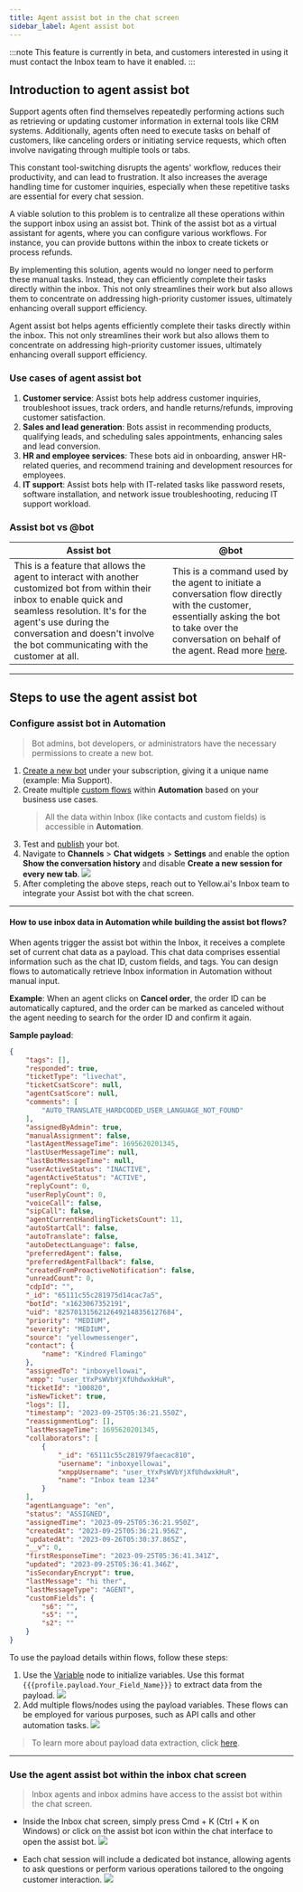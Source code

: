 ```yaml
---
title: Agent assist bot in the chat screen 
sidebar_label: Agent assist bot
---
```


:::note
This feature is currently in beta, and customers interested in using it must contact the Inbox team to have it enabled.
:::


## Introduction to agent assist bot

Support agents often find themselves repeatedly performing actions such as retrieving or updating customer information in external tools like CRM systems. Additionally, agents often need to execute tasks on behalf of customers, like canceling orders or initiating service requests, which often involve navigating through multiple tools or tabs.

This constant tool-switching disrupts the agents' workflow, reduces their productivity, and can lead to frustration. It also increases the average handling time for customer inquiries, especially when these repetitive tasks are essential for every chat session.

A viable solution to this problem is to centralize all these operations within the support inbox using an assist bot. Think of the assist bot as a virtual assistant for agents, where you can configure various workflows. For instance, you can provide buttons within the inbox to create tickets or process refunds.

By implementing this solution, agents would no longer need to perform these manual tasks. Instead, they can efficiently complete their tasks directly within the inbox. This not only streamlines their work but also allows them to concentrate on addressing high-priority customer issues, ultimately enhancing overall support efficiency.

Agent assist bot helps agents efficiently complete their tasks directly within the inbox. This not only streamlines their work but also allows them to concentrate on addressing high-priority customer issues, ultimately enhancing overall support efficiency.


### Use cases of agent assist bot

1. **Customer service**: Assist bots help address customer inquiries, troubleshoot issues, track orders, and handle returns/refunds, improving customer satisfaction.
2. **Sales and lead generation**: Bots assist in recommending products, qualifying leads, and scheduling sales appointments, enhancing sales and lead conversion.
3. **HR and employee services**: These bots aid in onboarding, answer HR-related queries, and recommend training and development resources for employees.
4. **IT support**: Assist bots help with IT-related tasks like password resets, software installation, and network issue troubleshooting, reducing IT support workload.

### Assist bot vs @bot



| Assist bot | @bot |
| -------- | -------- |
| This is a feature that allows the agent to interact with another customized bot from within their inbox to enable quick and seamless resolution. It's for the agent's use during the conversation and doesn't involve the bot communicating with the customer at all. | This is a command used by the agent to initiate a conversation flow directly with the customer, essentially asking the bot to take over the conversation on behalf of the agent. Read more [here](https://docs.yellow.ai/docs/platform_concepts/inbox/chats/chatscreen#initiate-studio-flow-with-bot). |



------

## Steps to use the agent assist bot 


### Configure assist bot in Automation

> Bot admins, bot developers, or administrators have the necessary permissions to create a new bot.

1. [Create a new bot](https://docs.yellow.ai/docs/platform_concepts/studio/overview) under your subscription, giving it a unique name (example: Mia Support). 
2. Create multiple [custom flows](https://docs.yellow.ai/docs/platform_concepts/studio/build/Flows/journeys) within **Automation** based on your business use cases. 
    > All the data within Inbox (like contacts and custom fields) is accessible in **Automation**.
3. Test and [publish](https://docs.yellow.ai/docs/platform_concepts/studio/test-and-publish-bot/modes) your bot. 
4. Navigate to **Channels** > **Chat widgets** > **Settings** and enable the option **Show the conversation history** and disable **Create a new session for every new tab**.
    ![](https://hackmd.io/_uploads/Bk07mmklT.png)
5. After completing the above steps, reach out to Yellow.ai's Inbox team to integrate your Assist bot with the chat screen. 

-------


#### How to use inbox data in Automation while building the assist bot flows?

When agents trigger the assist bot within the Inbox, it receives a complete set of current chat data as a payload. This chat data comprises essential information such as the chat ID, custom fields, and tags. You can design flows to automatically retrieve Inbox information in Automation without manual input. 

**Example**: When an agent clicks on **Cancel order**, the order ID can be automatically captured, and the order can be marked as canceled without the agent needing to search for the order ID and confirm it again.


**Sample payload**: 

```json
{
    "tags": [],
    "responded": true,
    "ticketType": "livechat",
    "ticketCsatScore": null,
    "agentCsatScore": null,
    "comments": [
        "AUTO_TRANSLATE_HARDCODED_USER_LANGUAGE_NOT_FOUND"
    ],
    "assignedByAdmin": true,
    "manualAssignment": false,
    "lastAgentMessageTime": 1695620201345,
    "lastUserMessageTime": null,
    "lastBotMessageTime": null,
    "userActiveStatus": "INACTIVE",
    "agentActiveStatus": "ACTIVE",
    "replyCount": 0,
    "userReplyCount": 0,
    "voiceCall": false,
    "sipCall": false,
    "agentCurrentHandlingTicketsCount": 11,
    "autoStartCall": false,
    "autoTranslate": false,
    "autoDetectLanguage": false,
    "preferredAgent": false,
    "preferredAgentFallback": false,
    "createdFromProactiveNotification": false,
    "unreadCount": 0,
    "cdpId": "",
    "_id": "65111c55c281975d14cac7a5",
    "botId": "x1623067352191",
    "uid": "82570131562126492148356127684",
    "priority": "MEDIUM",
    "severity": "MEDIUM",
    "source": "yellowmessenger",
    "contact": {
        "name": "Kindred Flamingo"
    },
    "assignedTo": "inboxyellowai",
    "xmpp": "user_tYxPsWVbYjXfUhdwxkHuR",
    "ticketId": "100820",
    "isNewTicket": true,
    "logs": [],
    "timestamp": "2023-09-25T05:36:21.550Z",
    "reassignmentLog": [],
    "lastMessageTime": 1695620201345,
    "collaborators": [
        {
            "_id": "65111c55c281979faecac810",
            "username": "inboxyellowai",
            "xmppUsername": "user_tYxPsWVbYjXfUhdwxkHuR",
            "name": "Inbox team 1234"
        }
    ],
    "agentLanguage": "en",
    "status": "ASSIGNED",
    "assignedTime": "2023-09-25T05:36:21.950Z",
    "createdAt": "2023-09-25T05:36:21.956Z",
    "updatedAt": "2023-09-26T05:30:37.865Z",
    "__v": 0,
    "firstResponseTime": "2023-09-25T05:36:41.341Z",
    "updated": "2023-09-25T05:36:41.346Z",
    "isSecondaryEncrypt": true,
    "lastMessage": "hi ther",
    "lastMessageType": "AGENT",
    "customFields": {
        "s6": "",
        "s5": "",
        "s2": ""
    }
}
```

To use the payload details within flows, follow these steps: 

1. Use the [Variable](https://docs.yellow.ai/docs/platform_concepts/studio/build/nodes/action-nodes#22-variables) node to initialize variables. Use this format `{{{profile.payload.Your_Field_Name}}}` to extract data from the payload.
    ![](https://hackmd.io/_uploads/HkIizVexp.png)
2. Add multiple flows/nodes using the payload variables. These flows can be employed for various purposes, such as API calls and other automation tasks.
    ![](https://hackmd.io/_uploads/SyYQmExlT.png)

>  To learn more about payload data extraction, click [here](https://docs.yellow.ai/docs/platform_concepts/channelConfiguration/chat-widget-payload#11-pass-payload-data-via-bot-script).

----

### Use the agent assist bot within the inbox chat screen 

> Inbox agents and inbox admins have access to the assist bot within the chat screen.

- Inside the Inbox chat screen, simply press Cmd + K (Ctrl + K on Windows) or click on the assist bot icon within the chat interface to open the assist bot.
    ![](https://hackmd.io/_uploads/rygEwmyxp.png)

- Each chat session will include a dedicated bot instance, allowing agents to ask questions or perform various operations tailored to the ongoing customer interaction.
    ![](https://hackmd.io/_uploads/rJf_D7Jxp.png)

